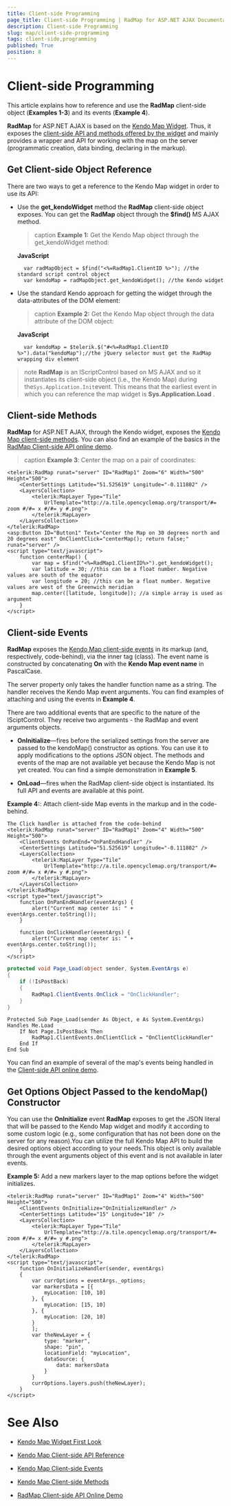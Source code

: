 ```yaml
---
title: Client-side Programming
page_title: Client-side Programming | RadMap for ASP.NET AJAX Documentation
description: Client-side Programming
slug: map/client-side-programming
tags: client-side,programming
published: True
position: 8
---
```


# Client-side Programming

This article explains how to reference and use the **RadMap** client-side object (**Examples 1-3**) and	its events (**Example 4**).

**RadMap** for ASP.NET AJAX is based on the [Kendo Map Widget](http://demos.telerik.com/kendo-ui/map/index). Thus, it exposes the [client-side API and methods offered by the widget](http://docs.telerik.com/kendo-ui/api/dataviz/map) and mainly provides a wrapper and API for working with the map	on the server (programmatic creation, data binding, declaring in the markup).

## Get Client-side Object Reference

There are two ways to get a reference to the Kendo Map widget in order to use its API:

* Use the **get_kendoWidget** method the **RadMap** client-side object exposes. You can get the **RadMap** object through the **$find()** MS AJAX method. 

	>caption **Example 1:** Get the Kendo Map object through the get_kendoWidget method:

	**JavaScript**

		var radMapObject = $find("<%=RadMap1.ClientID %>"); //the standard script control object
		var kendoMap = radMapObject.get_kendoWidget(); //the Kendo widget

* Use the standard Kendo approach for getting the widget through the data-attributes of the DOM element:

	>caption **Example 2:** Get the Kendo Map object through the data attribute of the DOM object:

	**JavaScript**

		var kendoMap = $telerik.$("#<%=RadMap1.ClientID %>").data("kendoMap");//the jQuery selector must get the RadMap wrapping div element

>note  **RadMap** is an IScriptControl based on MS AJAX and so it instantiates its client-side object (i.e., the Kendo Map)	during the`Sys.Application.Init`event. This means that the earliest event in which you can reference the map widget is **Sys.Application.Load** .

## Client-side Methods

**RadMap** for ASP.NET AJAX, through the Kendo widget, exposes the [Kendo Map client-side methods](http://docs.telerik.com/kendo-ui/api/dataviz/map#methods). You can also find an example of the basics in the [RadMap Client-side API online demo](http://demos.telerik.com/aspnet-ajax/map/examples/client-side-api/defaultcs.aspx).

>caption **Example 3**: Center the map on a pair of coordinates:

````ASP.NET
<telerik:RadMap runat="server" ID="RadMap1" Zoom="6" Width="500" Height="500">
	<CenterSettings Latitude="51.525619" Longitude="-0.111802" />
	<LayersCollection>
		<telerik:MapLayer Type="Tile"
			UrlTemplate="http://a.tile.opencyclemap.org/transport/#= zoom #/#= x #/#= y #.png">
		</telerik:MapLayer>
	</LayersCollection>
</telerik:RadMap>
<asp:Button ID="Button1" Text="Center the Map on 30 degrees north and 20 degrees east" OnClientClick="centerMap(); return false;" runat="server" />
<script type="text/javascript">
	function centerMap() {
		var map = $find("<%=RadMap1.ClientID%>").get_kendoWidget();
		var latitude = 30; //this can be a float number. Negative values are south of the equator
		var longitude = 20; //this can be a float number. Negative values are west of the Greenwich meridian
		map.center([latitude, longitude]); //a simple array is used as argument
	}
</script>
````

## Client-side Events

**RadMap** exposes the [Kendo Map client-side events](http://docs.telerik.com/kendo-ui/api/dataviz/map#events) in its markup (and, respectively, code-behind), via the **<ClientEvents>** inner tag (class). The event name is constructed by concatenating **On** with the **Kendo Map event name** in PascalCase.

The server property only takes the handler function name as a string. The handler receives the Kendo Map event arguments. You can find examples of attaching and using the events in **Example 4**.

There are two additional events that are specific to the nature of the ISciptControl. They receive two arguments - the RadMap and event arguments objects.

* **OnInitialize**—fires before the serialized settings from the server are passed to the kendoMap() constructor as options. You can use it to apply modifications to the options JSON object. The methods and events of the map are not available yet because the Kendo Map is not yet created. You can find a simple demonstration in **Example 5**.

* **OnLoad**—fires when the RadMap client-side object is instantiated. Its full API and events are available at this point.

**Example 4:**: Attach client-side Map events in the markup and in the code-behind.

````ASP.NET
The Click handler is attached from the code-behind
<telerik:RadMap runat="server" ID="RadMap1" Zoom="4" Width="500" Height="500">
	<ClientEvents OnPanEnd="OnPanEndHandler" />
	<CenterSettings Latitude="51.525619" Longitude="-0.111802" />
	<LayersCollection>
		<telerik:MapLayer Type="Tile"
			UrlTemplate="http://a.tile.opencyclemap.org/transport/#= zoom #/#= x #/#= y #.png">
		</telerik:MapLayer>
	</LayersCollection>
</telerik:RadMap>
<script type="text/javascript">
	function OnPanEndHandler(eventArgs) {
		alert("Current map center is: " + eventArgs.center.toString());
	}

	function OnClickHandler(eventArgs) {
		alert("Current map center is: " + eventArgs.center.toString());
	}
</script>
````

````C#
protected void Page_Load(object sender, System.EventArgs e)
{
	if (!IsPostBack)
	{
		RadMap1.ClientEvents.OnClick = "OnClickHandler";
	}
}
````
````VB.NET
Protected Sub Page_Load(sender As Object, e As System.EventArgs) Handles Me.Load
	If Not Page.IsPostBack Then
		RadMap1.ClientEvents.OnClientClick = "OnClientClickHandler"
	End If
End Sub
````

You can find an example of several of the map's events being handled in the	[Client-side API online demo](http://demos.telerik.com/aspnet-ajax/map/examples/client-side-api/defaultcs.aspx).

## Get Options Object Passed to the kendoMap() Constructor

You can use the **OnInitialize** event **RadMap** exposes to get the JSON literal that will be passed to the Kendo Map widget and modify it according to some custom logic (e.g., some configuration that has not been done on the server for any reason).You can utilize the full Kendo Map API to build the desired options object according to your needs.This object is only available through the event arguments object of this event and is not available in later events.

**Example 5:** Add a new markers layer to the map options before the widget initializes.

````ASP.NET
<telerik:RadMap runat="server" ID="RadMap1" Zoom="4" Width="500" Height="500">
	<ClientEvents OnInitialize="OnInitializeHandler" />
	<CenterSettings Latitude="15" Longitude="10" />
	<LayersCollection>
		<telerik:MapLayer Type="Tile"
			UrlTemplate="http://a.tile.opencyclemap.org/transport/#= zoom #/#= x #/#= y #.png">
		</telerik:MapLayer>
	</LayersCollection>
</telerik:RadMap>
<script type="text/javascript">
	function OnInitializeHandler(sender, eventArgs)
	{
		var currOptions = eventArgs._options;
		var markersData = [{
			myLocation: [10, 10]
		}, {
			myLocation: [15, 10]
		}, {
			myLocation: [20, 10]
		}
		];
		var theNewLayer = {
			type: "marker",
			shape: "pin",
			locationField: "myLocation",
			dataSource: {
				data: markersData
			}
		}
		currOptions.layers.push(theNewLayer);
	}
</script>
````

# See Also

 * [Kendo Map Widget First Look](http://demos.telerik.com/kendo-ui/map/index)

 * [Kendo Map Client-side API Reference](http://docs.telerik.com/kendo-ui/api/dataviz/map)

 * [Kendo Map Client-side Events](http://docs.telerik.com/kendo-ui/api/dataviz/map#events)

 * [Kendo Map Client-side Methods](http://docs.telerik.com/kendo-ui/api/dataviz/map#methods)

 * [RadMap Client-side API Online Demo](http://demos.telerik.com/aspnet-ajax/map/examples/client-side-api/defaultcs.aspx)
